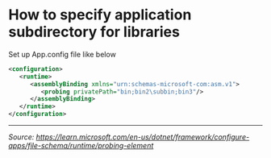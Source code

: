 # How to specify application subdirectory for libraries

Set up App.config file like below

```xml
<configuration>
   <runtime>
      <assemblyBinding xmlns="urn:schemas-microsoft-com:asm.v1">
         <probing privatePath="bin;bin2\subbin;bin3"/>
      </assemblyBinding>
   </runtime>
</configuration>
```

---

*Source: https://learn.microsoft.com/en-us/dotnet/framework/configure-apps/file-schema/runtime/probing-element*
